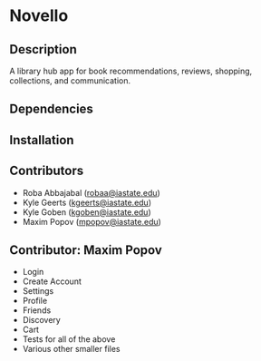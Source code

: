 # Novello


## Description
A library hub app for book recommendations, reviews, shopping, collections, and communication.


## Dependencies


## Installation  


## Contributors 
* Roba Abbajabal    (robaa@iastate.edu)
* Kyle Geerts       (kgeerts@iastate.edu)
* Kyle Goben        (kgoben@iastate.edu)
* Maxim Popov       (mpopov@iastate.edu)

## Contributor: Maxim Popov
* Login
* Create Account
* Settings
* Profile
* Friends
* Discovery
* Cart
* Tests for all of the above
* Various other smaller files
